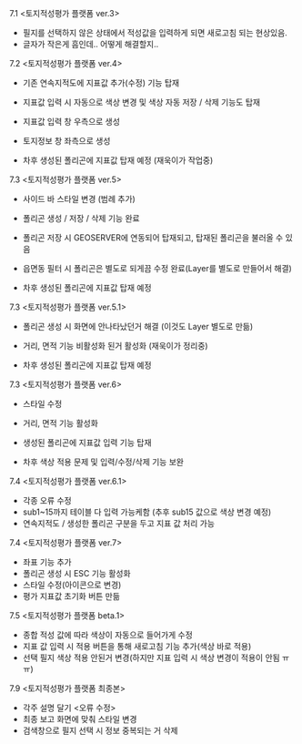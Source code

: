 7.1 <토지적성평가 플랫폼 ver.3>

- 필지를 선택하지 않은 상태에서 적성값을 입력하게 되면 새로고침 되는 현상있음.
- 글자가 작은게 흠인데.. 어떻게 해결할지..

7.2 <토지적성평가 플랫폼 ver.4>

- 기존 연속지적도에 지표값 추가(수정) 기능 탑재
- 지표값 입력 시 자동으로 색상 변경 및 색상 자동 저장 / 삭제 기능도 탑재
- 지표값 입력 창 우측으로 생성
- 토지정보 창 좌측으로 생성

- 차후 생성된 폴리곤에 지표값 탑재 예정 (재욱이가 작업중)

7.3 <토지적성평가 플랫폼 ver.5>

- 사이드 바 스타일 변경 (범례 추가)
- 폴리곤 생성 / 저장 / 삭제 기능 완료
- 폴리곤 저장 시 GEOSERVER에 연동되어 탑재되고, 탑재된 폴리곤을 불러올 수 있음
- 읍면동 필터 시 폴리곤은 별도로 되게끔 수정 완료(Layer를 별도로 만들어서 해결)

- 차후 생성된 폴리곤에 지표값 탑재 예정

7.3 <토지적성평가 플랫폼 ver.5.1>

- 폴리곤 생성 시 화면에 안나타났던거 해결 (이것도 Layer 별도로 만듦)
- 거리, 면적 기능 비활성화 된거 활성화 (재욱이가 정리중)

- 차후 생성된 폴리곤에 지표값 탑재 예정

7.3 <토지적성평가 플랫폼 ver.6>

- 스타일 수정
- 거리, 면적 기능 활성화
- 생성된 폴리곤에 지표값 입력 기능 탑재

- 차후 색상 적용 문제 및 입력/수정/삭제 기능 보완

7.4 <토지적성평가 플랫폼 ver.6.1>

- 각종 오류 수정
- sub1~15까지 테이블 다 입력 가능케함 (추후 sub15 값으로 색상 변경 예정)
- 연속지적도 / 생성한 폴리곤 구분을 두고 지표 값 처리 가능

7.4 <토지적성평가 플랫폼 ver.7>

- 좌표 기능 추가
- 폴리곤 생성 시 ESC 기능 활성화
- 스타일 수정(아이콘으로 변경)
- 평가 지표값 초기화 버튼 만듦

7.5 <토지적성평가 플랫폼 beta.1>

- 종합 적성 값에 따라 색상이 자동으로 들어가게 수정
- 지표 값 입력 시 적용 버튼을 통해 새로고침 기능 추가(색상 바로 적용)
- 선택 필지 색상 적용 안된거 변경(하지만 지표 입력 시 색상 변경이 적용이 안됨 ㅠㅠ)

7.9 <토지적성평가 플랫폼 최종본>
- 각주 설명 달기
<오류 수정>
- 최종 보고 화면에 맞춰 스타일 변경
- 검색창으로 필지 선택 시 정보 중복되는 거 삭제
